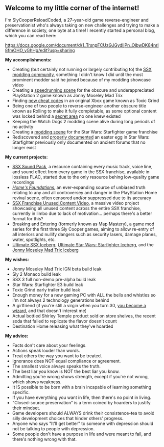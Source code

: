 ## Welcome to my little corner of the internet!

I'm SlyCooperReloadCoded, a 27-year-old game reverse-engineer and preservationist who's always taking on new challenges and trying to make a difference in society, one byte at a time!  I recently started a personal blog, which you can read here:

https://docs.google.com/document/d/1_TrsnpFCUzGJGydIjPn_OibwDK84nrl8fmOHO_yGhHg/edit?usp=sharing

**My accomplishments:**

- Creating (but certainly not running or largely contributing to) the [SSX modding community](https://discord.gg/Qkn3NPKZGu
), something I didn't know I did until the most prominent modder said he joined because of my modding showcase video
- Creating a [speedrunning scene](https://discord.gg/aHA8DTyuNZ) for the obscure and underappreciated PlayStation 2 game known as Jonny Moseley Mad Trix
- Finding [new cheat codes](https://youtu.be/9EXoN8oh_4Y?t=1151) in an original Xbox game known as Toxic Grind
- Being one of two people to reverse-engineer another obscure title known as Rolling to make it fully completable, as some optional content was locked behind a [secret area](https://www.youtube.com/watch?v=Ogu1ha7FNBY) no one knew existed
- Keeping the Watch Dogs 2 modding scene alive during long periods of no activity
- Creating a [modding scene](https://discord.gg/vCwqfSzrr9) for the Star Wars: Starfighter game franchise
- Rediscovered and [properly documented](https://www.youtube.com/watch?v=RSXAPz7SmIs) an easter egg in Star Wars: Starfighter previously only documented on ancient forums that no longer exist

**My current projects:**

- [SSX Sound Pack](https://gist.github.com/SlyCooperReloadCoded/b89a1e4ae346c75ffba0e92b608b9f01), a resource containing every music track, voice line, and sound effect from every game in the SSX franchise, available in lossless FLAC, started due to the only resource behing low-quality game recordings
- *[Home's Foundations](https://gist.github.com/SlyCooperReloadCoded/6fcf2b07e9fce62aeedd0bd8b2bd1df9)*, an ever-expanding source of unbiased truth relating to any and all controversey and danger in the PlayStation Home revival scene, often censored and/or suppressed due to its accuracy
- [SSX Franchise Unused Content Video](https://www.youtube.com/watch?v=_bt_NIiDekg), a massive video project showcasing all unused content across the entire SSX franchise, currently in limbo due to lack of motivation... perhaps there's a better format for this?
- Breaking and Entering (formerly known as Map Mastery), a game mod series for the first three Sly Cooper games, aiming to allow re-entry of all interiors and nullify dangers such as security lasers, damage planes, water, spotlights, etc.
- [Ultimate SSX Iceberg](https://icebergcharts.com/i/Ultimate_SSX), [Ultimate Star Wars: Starfighter Iceberg](https://icebergcharts.com/i/Ultimate_Star_Wars_Starfighter), and the [Jonny Moseley Mad Trix Iceberg](https://icebergcharts.com/i/Jonny_Moseley_Mad_Trix)

**My wishes:**

- Jonny Moseley Mad Trix IGN beta build leak
- Sly 2 Monaco build leak
- SSX 3 full non-demo pre-alpha build leak
- Star Wars: Starfighter E3 build leak
- Toxic Grind early trailer build leak
- Enough money for a new gaming PC with ALL the bells and whistles so I'm not always 2 technology generations behind
- A girlfriend (if you're still a virgin when you turn 30, [you become a wizard](https://youtu.be/qRWgfbCm5ho?t=95), and that doesn't interest me)
- Actual bottled Shirley Temple product sold on store shelves, the recent soda that failed to replicate the flavor doesn't count
- Destination Home releasing what they've hoarded

**My advice:**

- Facts don't care about your feelings.
- Actions speak louder than words.
- Treat others the way you want to be treated.
- Ignorance does NOT equal compliance or agreement.
- The smallest voice always speaks the truth.
- The best liar you know is NOT the best liar you know.
- Admitting you're wrong shows strength, except if you're not wrong, which shows weakness.
- It IS possible to be born with a brain incapable of learning something specific.
- If you have everything you want in life, then there's no point in living.
- "Closed-source preservation" is a term coined by hoarders to justify their mindset.
- Game developers should ALWAYS drink their consistence-tea to avoid silly development choices that hinder others' progress.
- Anyone who says "It'll get better" to someone with depression should not be talking to people with depression.
- Some people don't have a purpose in life and were meant to fail, and there's nothing wrong with that.
